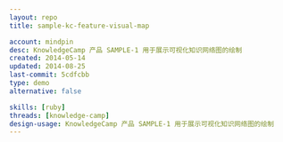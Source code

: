 ```yaml
---
layout: repo
title: sample-kc-feature-visual-map

account: mindpin
desc: KnowledgeCamp 产品 SAMPLE-1 用于展示可视化知识网络图的绘制
created: 2014-05-14
updated: 2014-08-25
last-commit: 5cdfcbb
type: demo
alternative: false

skills: [ruby]
threads: [knowledge-camp]
design-usage: KnowledgeCamp 产品 SAMPLE-1 用于展示可视化知识网络图的绘制
---
```

